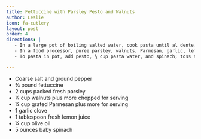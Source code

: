 ```yaml
---
title: Fettuccine with Parsley Pesto and Walnuts
author: Leslie
icon: fa-cutlery
layout: post
order: 4
directions: |
   - In a large pot of boiling salted water, cook pasta until al dente. Reserve ½ cup pasta water; drain pasta, and return to pot.
   - In a food processor, puree parsley, walnuts, Parmesan, garlic, lemon juice, and 2 tablespoons water until a paste forms. With machine running, add oil in a thin stream; process until very smooth, about 1 minute. Season pesto with salt and pepper.
   - To pasta in pot, add pesto, ¼ cup pasta water, and spinach; toss to combine. Thin with pasta water as needed. Serve sprinkled with walnuts and Parmesan.

---
```


<ul>
	<li>Coarse salt and ground pepper</li>
	<li>¾ pound fettuccine</li>
	<li>2 cups packed fresh parsley</li>
	<li>¼ cup walnuts plus more chopped for serving</li>
	<li>¼ cup grated Parmesan plus more for serving</li>
	<li>1 garlic clove</li>
	<li>1 tablespoon fresh lemon juice</li>
	<li>¼ cup olive oil</li>
	<li>5 ounces baby spinach</li>
</ul>